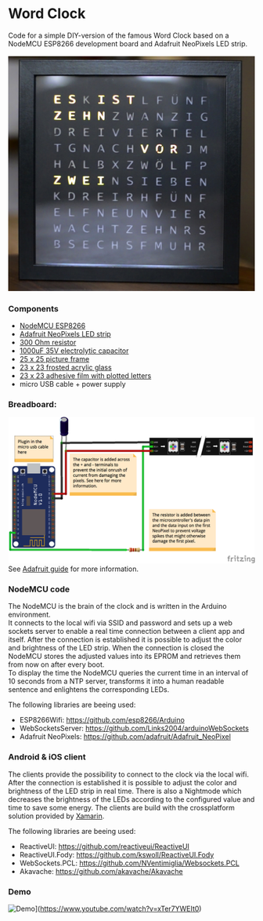 # Word Clock

Code for a simple DIY-version of the famous Word Clock based on a NodeMCU ESP8266 development board and Adafruit NeoPixels LED strip.
<br>
<br>
![alt text](design/clock.jpg "Breadboard")

### Components
- [NodeMCU ESP8266](https://www.amazon.de/gp/product/B074Q2WM1Y/ref=oh_aui_detailpage_o04_s00?ie=UTF8&psc=1)
- [Adafruit NeoPixels LED strip](https://www.adafruit.com/product/1138)
- [300 Ohm resistor](https://www.amazon.de/gp/product/B009XOP5WM/ref=oh_aui_detailpage_o08_s00?ie=UTF8&psc=1)
- [1000uF 35V electrolytic capacitor](https://www.amazon.de/gp/product/B00ZBU6D5K/ref=oh_aui_detailpage_o07_s00?ie=UTF8&psc=1)
- [25 x 25 picture frame](https://www.amazon.de/IKEA-RIBBA-Rahmen-schwarz-23x23x4/dp/B00KGBMB6O/ref=pd_sim_201_1?_encoding=UTF8&psc=1&refRID=A74KY0ZYZ64R8BQ1XT98)
- [23 x 23 frosted acrylic glass](https://expresszuschnitt.de/PLEXIGLAS-weiss-milchglas)
- [23 x 23 adhesive film with plotted letters](https://github.com/TobiasBuchholz/WordClock/blob/master/design/letters_front.pdf)
- micro USB cable + power supply

### Breadboard:

![alt text](design/breadboard.png "Breadboard")
See [Adafruit guide](https://learn.adafruit.com/adafruit-neopixel-uberguide/powering-neopixels) for more information.

### NodeMCU code
The NodeMCU is the brain of the clock and is written in the Arduino environment.<br>
It connects to the local wifi via SSID and password and sets up a web sockets server to enable a real time connection between a client app and itself. After the connection is established it is possible to adjust the color and brightness of the LED strip. When the connection is closed the NodeMCU stores the adjusted values into its EPROM and retrieves them from now on after every boot.<br>
To display the time the NodeMCU queries the current time in an interval of 10 seconds from a NTP server, transforms it into a human readable sentence and enlightens the corresponding LEDs.

The following libraries are beeing used:
- ESP8266Wifi: https://github.com/esp8266/Arduino
- WebSocketsServer: https://github.com/Links2004/arduinoWebSockets
- Adafruit NeoPixels: https://github.com/adafruit/Adafruit_NeoPixel

### Android & iOS client
The clients provide the possibility to connect to the clock via the local wifi. After the connection is established it is possible to adjust the color and brightness of the LED strip in real time. There is also a Nightmode which decreases the brightness of the LEDs according to the configured value and time to save some energy. The clients are build with the crossplatform solution provided by [Xamarin](https://developer.xamarin.com/).

The following libraries are beeing used:
- ReactiveUI: https://github.com/reactiveui/ReactiveUI
- ReactiveUI.Fody: https://github.com/kswoll/ReactiveUI.Fody
- WebSockets.PCL: https://github.com/NVentimiglia/Websockets.PCL
- Akavache: https://github.com/akavache/Akavache

### Demo
![Demo](https://j.gifs.com/0VAnq7.gif)](https://www.youtube.com/watch?v=xTer7YWEIt0)

